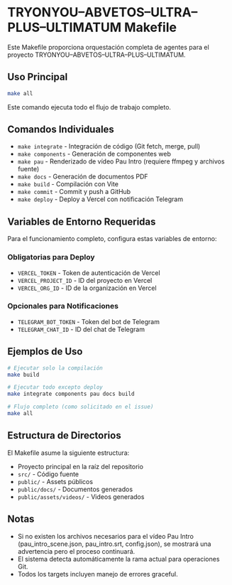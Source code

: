 # TRYONYOU–ABVETOS–ULTRA–PLUS–ULTIMATUM Makefile

Este Makefile proporciona orquestación completa de agentes para el proyecto TRYONYOU–ABVETOS–ULTRA–PLUS–ULTIMATUM.

## Uso Principal

```bash
make all
```

Este comando ejecuta todo el flujo de trabajo completo.

## Comandos Individuales

- `make integrate` - Integración de código (Git fetch, merge, pull)
- `make components` - Generación de componentes web
- `make pau` - Renderizado de vídeo Pau Intro (requiere ffmpeg y archivos fuente)
- `make docs` - Generación de documentos PDF
- `make build` - Compilación con Vite
- `make commit` - Commit y push a GitHub
- `make deploy` - Deploy a Vercel con notificación Telegram

## Variables de Entorno Requeridas

Para el funcionamiento completo, configura estas variables de entorno:

### Obligatorias para Deploy
- `VERCEL_TOKEN` - Token de autenticación de Vercel
- `VERCEL_PROJECT_ID` - ID del proyecto en Vercel  
- `VERCEL_ORG_ID` - ID de la organización en Vercel

### Opcionales para Notificaciones
- `TELEGRAM_BOT_TOKEN` - Token del bot de Telegram
- `TELEGRAM_CHAT_ID` - ID del chat de Telegram

## Ejemplos de Uso

```bash
# Ejecutar solo la compilación
make build

# Ejecutar todo excepto deploy
make integrate components pau docs build

# Flujo completo (como solicitado en el issue)
make all
```

## Estructura de Directorios

El Makefile asume la siguiente estructura:
- Proyecto principal en la raíz del repositorio
- `src/` - Código fuente
- `public/` - Assets públicos
- `public/docs/` - Documentos generados
- `public/assets/videos/` - Videos generados

## Notas

- Si no existen los archivos necesarios para el vídeo Pau Intro (pau_intro_scene.json, pau_intro.srt, config.json), se mostrará una advertencia pero el proceso continuará.
- El sistema detecta automáticamente la rama actual para operaciones Git.
- Todos los targets incluyen manejo de errores graceful.